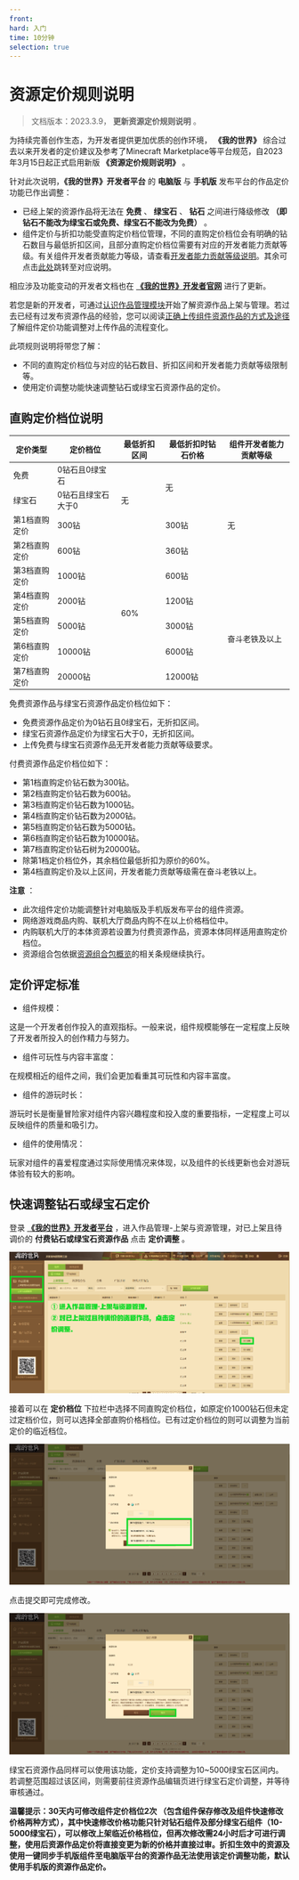 ```yaml
---
front: 
hard: 入门
time: 10分钟
selection: true
---
```


# 资源定价规则说明

> 文档版本：2023.3.9， **更新资源定价规则说明** 。

为持续完善创作生态，为开发者提供更加优质的创作环境， **《我的世界》** 综合过去以来开发者的定价建议及参考了Minecraft Marketplace等平台规范，自2023年3月15日起正式启用新版 **《资源定价规则说明》** 。

针对此次说明，**《我的世界》开发者平台** 的 **电脑版** 与 **手机版** 发布平台的作品定价功能已作出调整：

- 已经上架的资源作品将无法在 **免费** 、 **绿宝石** 、 **钻石** 之间进行降级修改 **（即钻石不能改为绿宝石或免费、绿宝石不能改为免费）** 。
- 组件定价与折扣功能受直购定价档位管理，不同的直购定价档位会有明确的钻石数目与最低折扣区间，且部分直购定价档位需要有对应的开发者能力贡献等级。有关组件开发者贡献能力等级，请查看[开发者能力贡献等级说明](../32-开发者账号与团队/课程14-开发者等级.html?catalog=1#开发者能力贡献等级说明)。其余可点击[此处](#直购定价档位说明)跳转至对应说明。

相应涉及功能变动的开发者文档也在 [**《我的世界》开发者官网**](https://mc.163.com/dev/guide.html) 进行了更新。

若您是新的开发者，可通过[认识作品管理模块](./课程04-认识作品管理模块.html)开始了解资源作品上架与管理。若过去已经有过发布资源作品的经验，您可以阅读[正确上传组件资源作品的方式及途径](./课程05-正确上传作品的方式及途径.html)了解组件定价功能调整对上传作品的流程变化。



此项规则说明将带您了解：

- 不同的直购定价档位与对应的钻石数目、折扣区间和开发者能力贡献等级限制等。
- 使用定价调整功能快速调整钻石或绿宝石资源作品的定价。



## 直购定价档位说明

<table>
	<thead>
		<tr style="height: 16.50pt;">
			<th>定价类型</th>
			<th>定价档位</th>
			<th>最低折扣区间</th>
			<th>最低折扣时钻石价格</th>
			<th>组件开发者能力贡献等级</th>
		</tr>
	</thead>
	<tbody>
		<tr style="height: 16.50pt;">
			<td>免费</td>
			<td>0钻石且0绿宝石</td>
			<td rowspan="3">无</td>
			<td rowspan="2">无</td>
			<td rowspan="5">无</td>
		</tr>
		<tr style="height: 16.50pt;">
			<td>绿宝石</td>
			<td>0钻石且绿宝石大于0</td>
		</tr>
		<tr style="height: 16.50pt;">
			<td>第1档直购定价</td>
			<td>300钻</td>
			<td>300钻</td>
		</tr>
		<tr style="height: 16.50pt;">
			<td>第2档直购定价</td>
			<td>600钻</td>
			<td rowspan="6">60%</td>
			<td>360钻</td>
		</tr>
		<tr style="height: 16.50pt;">
			<td>第3档直购定价</td>
			<td>1000钻</td>
			<td>600钻</td>
		</tr>
		<tr style="height: 16.50pt;">
			<td>第4档直购定价</td>
			<td>2000钻</td>
			<td>1200钻</td>
			<td rowspan="4">奋斗老铁及以上</td>
		</tr>
		<tr style="height: 16.50pt;">
			<td>第5档直购定价</td>
			<td>5000钻</td>
			<td>3000钻</td>
		</tr>
		<tr style="height: 16.50pt;">
			<td>第6档直购定价</td>
			<td>10000钻</td>
			<td>6000钻</td>
		</tr>
		<tr style="height: 16.50pt;">
			<td>第7档直购定价</td>
			<td>20000钻</td>
			<td>12000钻</td>
		</tr>
	</tbody>
</table>



免费资源作品与绿宝石资源作品定价档位如下：

- 免费资源作品定价为0钻石且0绿宝石，无折扣区间。
- 绿宝石资源作品定价为绿宝石大于0，无折扣区间。
- 上传免费与绿宝石资源作品无开发者能力贡献等级要求。



付费资源作品定价档位如下：

- 第1档直购定价钻石数为300钻。
- 第2档直购定价钻石数为600钻。
- 第3档直购定价钻石数为1000钻。
- 第4档直购定价钻石数为2000钻。
- 第5档直购定价钻石数为5000钻。
- 第6档直购定价钻石数为10000钻。
- 第7档直购定价钻石树为20000钻。
- 除第1档定价档位外，其余档位最低折扣为原价的60%。
- 第4档直购定价及以上区间，开发者能力贡献等级需在奋斗老铁以上。



**注意** ：

- 此次组件定价功能调整针对电脑版及手机版发布平台的组件资源。
- 网络游戏商品内购、联机大厅商品内购不在以上价格档位中。
- 内购联机大厅的本体资源若设置为付费资源作品，资源本体同样适用直购定价档位。
- 资源组合包依据[资源组合包概览](./课程11.1-资源组合包概览.html)的相关条规继续执行。



## 定价评定标准

- 组件规模：

这是一个开发者创作投入的直观指标。一般来说，组件规模能够在一定程度上反映了开发者所投入的创作精力与努力。

- 组件可玩性与内容丰富度：

在规模相近的组件之间，我们会更加看重其可玩性和内容丰富度。

- 组件的游玩时长：

游玩时长是衡量冒险家对组件内容兴趣程度和投入度的重要指标，一定程度上可以反映组件的质量和吸引力。

- 组件的使用情况：

玩家对组件的喜爱程度通过实际使用情况来体现，以及组件的长线更新也会对游玩体验有较大的影响。



## 快速调整钻石或绿宝石定价

登录 [**《我的世界》开发者平台**](https://mcdev.webapp.163.com/#/login) ，进入作品管理-上架与资源管理，对已上架且待调价的 **付费钻石或绿宝石资源作品** 点击 **定价调整** 。

![](./images/2_1.png)



接着可以在 **定价档位** 下拉栏中选择不同直购定价档位，如原定价1000钻石但未定过定档价位，则可以选择全部直购价格档位。已有过定价档位的则可以调整为当前定价的临近档位。

![](./images/2_2.png)



点击提交即可完成修改。

![](./images/2_3.png)



绿宝石资源作品同样可以使用该功能，定价支持调整为10~5000绿宝石区间内。 若调整范围超过该区间，则需要前往资源作品编辑页进行绿宝石定价调整，并等待审核通过。

**温馨提示：30天内可修改组件定价档位2次 （包含组件保存修改及组件快速修改价格两种方式），其中快速修改价格功能只针对钻石组件及部分绿宝石组件（10-5000绿宝石），可以修改上架临近价格档位，但再次修改需24小时后才可进行调整，使用后资源作品定价将直接变更为新的价格并直接过审。折扣生效中的资源及使用一键同步手机版组件至电脑版平台的资源作品无法使用该定价调整功能，默认使用手机版的资源作品定价。**

